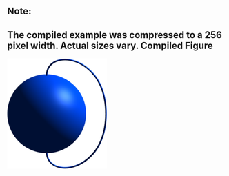 Note:
-----

The compiled example was compressed to a 256
pixel width. Actual sizes vary.
Compiled Figure
---------------
![Example](Sphere_with_String_at_Poles.png)

